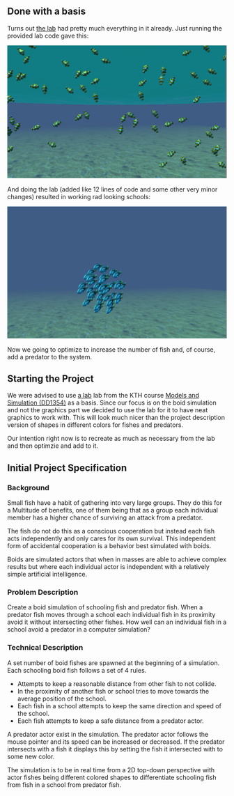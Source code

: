 ## Done with a basis

Turns out [the lab](https://www.kth.se/social/files/54cb7578f27654629532c3cc/boids.pdf) had pretty much everything in it already. Just running the provided lab code gave this:

![](Images/Initial.png?raw=true)

And doing the lab (added like 12 lines of code and some other very minor changes) resulted in working rad looking schools:

![](Images/first%20school.png?raw=true)

Now we going to optimize to increase the number of fish and, of course, add a predator to the system.

## Starting the Project

We were advised to use [a lab](https://www.kth.se/social/files/54cb7578f27654629532c3cc/boids.pdf) lab from the KTH course [Models and Simulation (DD1354)](https://www.kth.se/social/course/DD1354/) as a basis. Since our focus is on the boid simulation and not the graphics part we decided to use the lab for it to have neat graphics to work with. This will look much nicer than the project description version of shapes in different colors for fishes and predators.

Our intention right now is to recreate as much as necessary from the lab and then optimzie and add to it.

## Initial Project Specification

### Background
Small fish have a habit of gathering into very large groups. They do this for a Multitude of benefits, one of them being that as a group each individual member has a higher chance of surviving an attack from a predator.

The fish do not do this as a conscious cooperation but instead each fish acts independently and only cares for its own survival. This independent form of accidental cooperation is a behavior best simulated with boids. 

Boids are simulated actors that when in masses are able to achieve complex results but where each individual actor is independent with a relatively simple artificial intelligence.

### Problem Description
Create a boid simulation of schooling fish and predator fish. When a predator fish moves through a school each individual fish in its proximity avoid it without intersecting other fishes. How well can an individual fish in a school avoid a predator in a computer simulation?


### Technical Description

A set number of boid fishes are spawned at the beginning of a simulation. Each schooling boid fish follows a set of 4 rules.

- Attempts to keep a reasonable distance from other fish to not collide.
- In the proximity of another fish or school tries to move towards the average position of the school.
- Each fish in a school attempts to keep the same direction and speed of the school.
- Each fish attempts to keep a safe distance from a predator actor.


A predator actor exist in the simulation. The predator actor follows the mouse pointer and its speed can be increased or decreased. If the predator intersects with a fish it displays this by setting the fish it intersected with to some new color.

The simulation is to be in real time from a 2D top-down perspective with actor fishes being different colored shapes to differentiate schooling fish from fish in a school from predator fish.

<!-- This is just help stuff when writing the blog. It will be removed once we no longer need it.
## Sample code 
-->
<!--
You can use the [editor on GitHub](https://github.com/gupett/CG-Project/edit/master/README.md) to maintain and preview the content for your website in Markdown files.
-->
<!--
Whenever you commit to this repository, GitHub Pages will run [Jekyll](https://jekyllrb.com/) to rebuild the pages in your site, from the content in your Markdown files.
-->
<!--
### Markdown
-->
<!--
Markdown is a lightweight and easy-to-use syntax for styling your writing. It includes conventions for
-->
<!--
```markdown
Syntax highlighted code block
<!--
# Header 1
## Header 2
### Header 3
-->
<!--
- Bulleted
- List
-->
<!--
1. Numbered
2. List
-->
<!--
**Bold** and _Italic_ and `Code` text
-->
<!--
[Link](url) and ![Image](src)
```
-->
<!--
For more details see [GitHub Flavored Markdown](https://guides.github.com/features/mastering-markdown/).
-->
<!--
### Jekyll Themes
-->
<!--
Your Pages site will use the layout and styles from the Jekyll theme you have selected in your [repository settings](https://github.com/gupett/CG-Project/settings). The name of this theme is saved in the Jekyll `_config.yml` configuration file.
-->
<!--
### Support or Contact
-->
<!--
Having trouble with Pages? Check out our [documentation](https://help.github.com/categories/github-pages-basics/) or [contact support](https://github.com/contact) and we’ll help you sort it out.
-->
